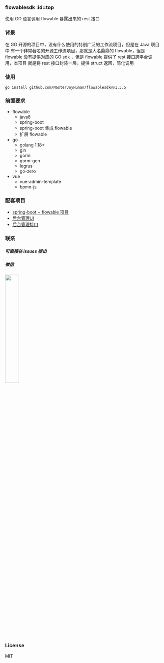 ### flowablesdk :id=top

使用 GO 语言调用 flowable 暴露出来的 rest 接口

### 背景

在 GO 开源的项目中，没有什么使用的特别广泛的工作流项目，但是在 Java 项目中 有一个非常著名的开源工作流项目，那就是大名鼎鼎的 flowable，但是 flowable 没有提供对应的 GO sdk ，但是 flowable 提供了 rest 接口跨平台调用，本项目 就是将 rest 接口封装一层。提供 struct 返回，简化调用

### 使用

```shell
go install github.com/MasterJoyHunan/flowablesdk@v1.3.5
```

### 前置要求 

- flowable
  - java8
  - spring-boot
  - spring-boot 集成 flowable
  - 扩展 flowable
- go 
  - golang 1.18+
  - gin
  - gorm
  - gorm-gen
  - logrus
  - go-zero
- vue
  - vue-admin-template
  - bpmn-js

### 配套项目

- [spring-boot + flowable 项目](https://github.com/MasterJoyHunan/flowable-rest)
- [后台管理UI]()
- [后台管理接口]()

### 联系

##### 可直接在 issues 提出

##### 微信

<img decoding="async" src="https://tc.masterjoy.top/%E5%BE%AE%E4%BF%A1%E5%9B%BE%E7%89%87_20230216101038.jpg" width="30%" />

### License

MIT
